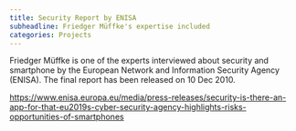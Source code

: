 ```yaml
---
title: Security Report by ENISA
subheadline: Friedger Müffke's expertise included
categories: Projects
---
```


Friedger Müffke is one of the experts interviewed about security and smartphone by the European Network and Information Security Agency (ENISA). The final report has been released on 10 Dec 2010.


https://www.enisa.europa.eu/media/press-releases/security-is-there-an-app-for-that-eu2019s-cyber-security-agency-highlights-risks-opportunities-of-smartphones
